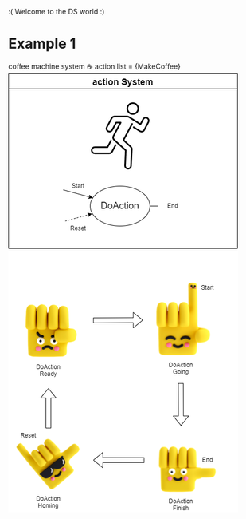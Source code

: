 :( Welcome to the DS world :)
# Example 1 

coffee machine system :coffee:
action list = {MakeCoffee}
![AAA](./ex1.dio.png)
 